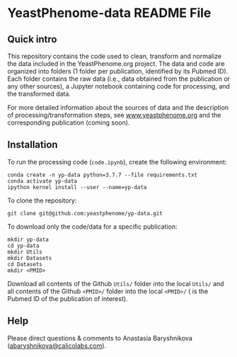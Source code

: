 YeastPhenome-data README File
====================================

Quick intro
------------

This repository contains the code used to clean, transform and normalize the data included in the YeastPhenome.org project. The data and code are organized into folders (1 folder per publication, identified by its Pubmed ID). Each folder contains the raw data (i.e., data obtained from the publication or any other sources), a Jupyter notebook containing code for processing, and the transformed data.

For more detailed information about the sources of data and the description of processing/transformation steps, see www.yeastphenome.org and the corresponding publication (coming soon).


Installation
-------------

To run the processing code (`code.ipynb`), create the following environment:

    conda create -n yp-data python=3.7.7 --file requirements.txt
    conda activate yp-data
    ipython kernel install --user --name=yp-data


To clone the repository:

    git clone git@github.com:yeastphenome/yp-data.git

To download only the code/data for a specific publication:

    mkdir yp-data
    cd yp-data
    mkdir Utils
    mkdir Datasets
    cd Datasets
    mkdir <PMID>

Download all contents of the Github `Utils/` folder into the local `Utils/` and all contents of the Github `<PMID>/` folder into the local `<PMID>/` (<PMID> is the Pubmed ID of the publication of interest).


Help
----

Please direct questions & comments to Anastasia Baryshnikova (<abaryshnikova@calicolabs.com>).

